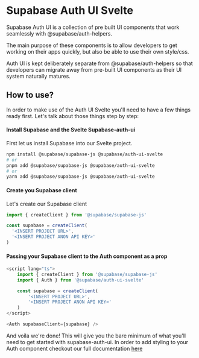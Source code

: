 # Supabase Auth UI Svelte 

Supabase Auth UI is a collection of pre built UI components that work seamlessly with @supabase/auth-helpers.

The main purpose of these components is to allow developers to get working on their apps quickly, but also be able to use their own style/css.

Auth UI is kept deliberately separate from @supabase/auth-helpers so that developers can migrate away from pre-built UI components as their UI system naturally matures.

## How to use?

In order to make use of the Auth UI Svelte you'll need to have a few things ready first. Let's talk about those things step by step:

#### Install Supabase and the Svelte Supabase-auth-ui

First let us install Supabase into our Svelte project.

```bash
npm install @supabase/supabase-js @supabase/auth-ui-svelte
# or
pnpm add @supabase/supabase-js @supabase/auth-ui-svelte
# or
yarn add @supabase/supabase-js @supabase/auth-ui-svelte
```

#### Create you Supabase client

Let's create our Supabase client 

```js
import { createClient } from '@supabase/supabase-js'

const supabase = createClient(
  '<INSERT PROJECT URL>',
  '<INSERT PROJECT ANON API KEY>'
)
```

#### Passing your Supabase client to the Auth component as a prop

```js
<script lang="ts">
    import { createClient } from '@supabase/supabase-js'
    import { Auth } from '@supabase/auth-ui-svelte'

    const supabase = createClient(
        '<INSERT PROJECT URL>',
        '<INSERT PROJECT ANON API KEY>'
    )
</script>

<Auth supabaseClient={supabase} />
```

And voila we're done! This will give you the bare minimum of what you'll need to get started with supabase-auth-ui. In order to add styling to your Auth component checkout our full documentation [here](https://supabase.com/docs/guides/auth/auth-helpers/auth-ui#customization)